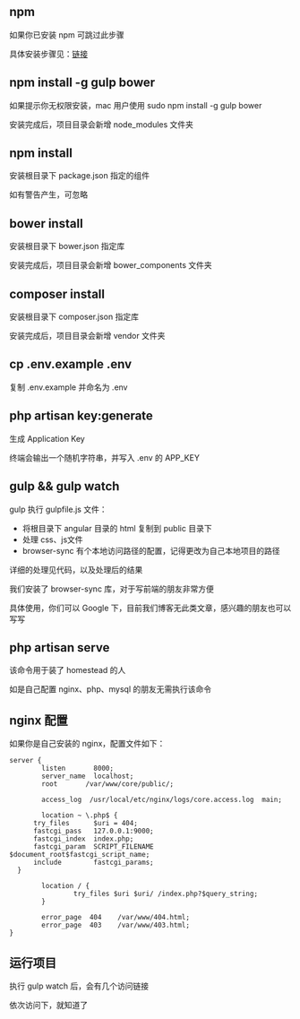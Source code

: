 ## npm
如果你已安装 npm 可跳过此步骤

具体安装步骤见：[链接](https://github.com/nodejs-tw/nodejs-wiki-book/blob/master/zh-tw/node_npm.rst)

## npm install -g gulp bower
如果提示你无权限安装，mac 用户使用 sudo npm install -g gulp bower

安装完成后，项目目录会新增 node_modules 文件夹

## npm install
安装根目录下 package.json 指定的组件

如有警告产生，可忽略

## bower install
安装根目录下 bower.json 指定库

安装完成后，项目目录会新增 bower_components 文件夹

## composer install
安装根目录下 composer.json 指定库

安装完成后，项目目录会新增 vendor 文件夹

## cp .env.example .env
复制 .env.example 并命名为 .env

## php artisan key:generate
生成 Application Key

终端会输出一个随机字符串，并写入 .env 的 APP_KEY

## gulp && gulp watch
gulp 执行 gulpfile.js 文件：

* 将根目录下 angular 目录的 html 复制到 public 目录下
* 处理 css、js文件
* browser-sync 有个本地访问路径的配置，记得更改为自己本地项目的路径

详细的处理见代码，以及处理后的结果

我们安装了 browser-sync 库，对于写前端的朋友非常方便

具体使用，你们可以 Google 下，目前我们博客无此类文章，感兴趣的朋友也可以写写

## php artisan serve
该命令用于装了 homestead 的人

如是自己配置 nginx、php、mysql 的朋友无需执行该命令

## nginx 配置
如果你是自己安装的 nginx，配置文件如下：

	server {
			listen       8000;
			server_name  localhost;
			root       /var/www/core/public/;
			
			access_log  /usr/local/etc/nginx/logs/core.access.log  main;
	
			location ~ \.php$ {
          try_files      $uri = 404;
          fastcgi_pass   127.0.0.1:9000;
          fastcgi_index  index.php;
          fastcgi_param  SCRIPT_FILENAME $document_root$fastcgi_script_name;
          include        fastcgi_params;
      }
	
			location / {
					try_files $uri $uri/ /index.php?$query_string;
			}
	
			error_page  404    /var/www/404.html;
			error_page  403    /var/www/403.html;
	}

## 运行项目
执行 gulp watch 后，会有几个访问链接

依次访问下，就知道了